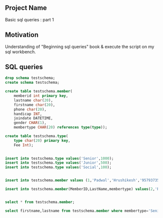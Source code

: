 ## Project Name
Basic sql queries : part 1

## Motivation
Understanding of "Beginning sql queries" book  & execute the script on my sql workbench.

## SQL queries

``` sql
drop schema testschema;
create schema testschema;

create table testschema.member(
	memberid int primary key,
	lastname char(20),
	firstname char(20),
	phone char(20),
	handicap INT,
	joindate DATETIME,
	gender CHAR(1),
	membertype CHAR(20) references type(type));

create table testschema.type(
	type char(20) primary key,
	Fee Int);
    

insert into testschema.type values('Senior',1000);
insert into testschema.type values('Junior',500);
insert into testschema.type values('Social',100);


insert into testschema.member values (1,'Padwal','Hrushikesh','957937353',30,'1999-04-22','M','Senior');

insert into testschema.member(MemberID,LastName,membertype) values(2,'Rahane','Social');


select * from testschema.member;

select firstname,lastname from testschema.member where membertype='Senior';

```
